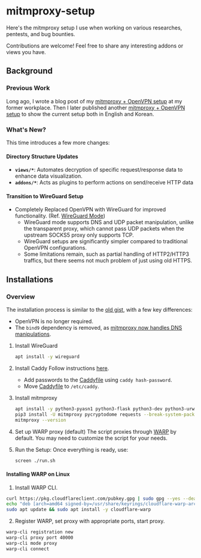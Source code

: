 # mitmproxy-setup

Here's the mitmproxy setup I use when working on various researches, pentests, and bug bounties.

Contributions are welcome! Feel free to share any interesting addons or views you have.

## Background

### Previous Work

Long ago, I wrote a blog post of my [mitmproxy + OpenVPN setup](https://blog.flatt.tech/entry/mitmproxy) at my former workplace.
Then I later published another [mitmproxy + OpenVPN setup](https://gist.github.com/stypr/abe9ef83556759847c063ae9389fa0ae) to show the current setup both in English and Korean.

### What's New?

This time introduces a few more changes:

#### Directory Structure Updates  

- **`views/*`**: Automates decryption of specific request/response data to enhance data visualization.
- **`addons/*`**: Acts as plugins to perform actions on send/receive HTTP data

#### Transition to WireGuard Setup  

- Completely Replaced OpenVPN with WireGuard for improved functionality. (Ref. [WireGuard Mode](https://mitmproxy.org/posts/wireguard-mode/))
  - WireGuard mode supports DNS and UDP packet manipulation, unlike the transparent proxy, which cannot pass UDP packets when the upstream SOCKS5 proxy only supports TCP.
  - WireGuard setups are significantly simpler compared to traditional OpenVPN configurations.
  - Some limitations remain, such as partial handling of HTTP2/HTTP3 traffics, but there seems not much problem of just using old HTTPS.


## Installations

### Overview

The installation process is similar to the [old gist](https://gist.github.com/stypr/abe9ef83556759847c063ae9389fa0ae), with a few key differences:
- OpenVPN is no longer required.
- The `bind9` dependency is removed, as [mitmproxy now handles DNS manipulations](https://github.com/Kriechi/mitmproxy/blob/dns-addon/docs/src/content/overview-features.md#dns-manipulation).

1. Install WireGuard
    ```sh
    apt install -y wireguard
    ```

2. Install Caddy
    Follow instructions [here](https://caddyserver.com/docs/install).
    - Add passwords to the [Caddyfile](caddy/Caddyfile) using `caddy hash-password`.
    - Move [Caddyfile](caddy/Caddyfile) to `/etc/caddy`.

3. Install mitmproxy
    ```sh
    apt install -y python3-pyasn1 python3-flask python3-dev python3-urwid python3-pip libxml2-dev libxslt-dev libffi-dev  
    pip3 install -U mitmproxy pycryptodome requests --break-system-packages  
    mitmproxy --version  
    ```

4. Set up WARP proxy (default)
   The script proxies through [WARP](https://one.one.one.one/) by default. You may need to customize the script for your needs.

5. Run the Setup:
   Once everything is ready, use:
   ```sh
   screen ./run.sh
   ```

#### Installing WARP on Linux

1. Install WARP CLI.

```sh
curl https://pkg.cloudflareclient.com/pubkey.gpg | sudo gpg --yes --dearmor --output /usr/share/keyrings/cloudflare-warp-archive-keyring.gpg
echo "deb [arch=amd64 signed-by=/usr/share/keyrings/cloudflare-warp-archive-keyring.gpg] https://pkg.cloudflareclient.com/ bookworm main" | sudo tee /etc/apt/sources.list.d/cloudflare-client.list
sudo apt update && sudo apt install -y cloudflare-warp
```

2. Register WARP, set proxy with appropriate ports, start proxy.

```sh
warp-cli registration new
warp-cli proxy port 40000
warp-cli mode proxy
warp-cli connect
```
